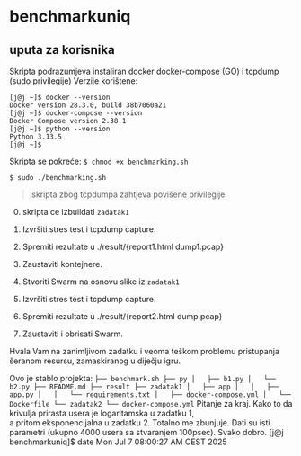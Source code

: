 # benchmarkuniq

## uputa za korisnika
Skripta podrazumjeva instaliran docker docker-compose (GO) i tcpdump (sudo privilegije)
Verzije korištene:
```
[j@j ~]$ docker --version
Docker version 28.3.0, build 38b7060a21
[j@j ~]$ docker-compose --version
Docker Compose version 2.38.1
[j@j ~]$ python --version
Python 3.13.5
[j@j ~]$ 
```
Skripta se pokreće:
`$ chmod +x benchmarking.sh`

`$ sudo ./benchmarking.sh`

> skripta zbog tcpdumpa zahtjeva povišene privilegije.

0. skripta ce izbuildati `zadatak1`

1. Izvršiti stres test i tcpdump capture. 

2. Spremiti rezultate u ./result/{report1.html dump1.pcap}

3. Zaustaviti kontejnere. 

4. Stvoriti Swarm na osnovu slike iz `zadatak1`

5. Izvršiti stres test i tcpdump capture.

6. Spremiti rezultate u ./result/{report2.html dump.pcap}

7. Zaustaviti i obrisati Swarm.

Hvala Vam na zanimljivom zadatku i veoma teškom problemu pristupanja šeranom resursu, zamaskiranog u diječju igru.  

Ovo je stablo projekta: 
`
├── benchmark.sh
├── py
│   ├── b1.py
│   └── b2.py
├── README.md
├── result
├── zadatak1
│   ├── app
│   │   ├── app.py
│   │   └── requirements.txt
│   ├── docker-compose.yml
│   └── Dockerfile
└── zadatak2
    └── docker-compose.yml
`
Pitanje za kraj. Kako to da krivulja prirasta usera je logaritamska u zadatku 1,  
a pritom eksponencijalna u zadatku 2. Totalno me zbunjuje.
Dati su isti parametri (ukupno 4000 usera sa stvaranjem 100psec).
Svako dobro. 
[j@j benchmarkuniq]$ date
Mon Jul  7 08:00:27 AM CEST 2025

